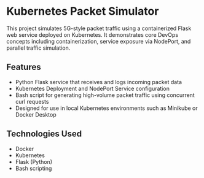 # Kubernetes Packet Simulator

This project simulates 5G-style packet traffic using a containerized Flask web service deployed on Kubernetes. It demonstrates core DevOps concepts including containerization, service exposure via NodePort, and parallel traffic simulation.

## Features

- Python Flask service that receives and logs incoming packet data
- Kubernetes Deployment and NodePort Service configuration
- Bash script for generating high-volume packet traffic using concurrent curl requests
- Designed for use in local Kubernetes environments such as Minikube or Docker Desktop

## Technologies Used

- Docker
- Kubernetes
- Flask (Python)
- Bash scripting

